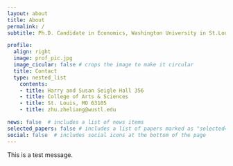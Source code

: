 ```yaml
---
layout: about
title: About
permalink: /
subtitle: Ph.D. Candidate in Economics, Washington University in St.Louis

profile:
  align: right
  image: prof_pic.jpg
  image_cicular: false # crops the image to make it circular
  title: Contact
  type: nested_list
    contents:
    - title: Harry and Susan Seigle Hall 356
    - title: College of Arts & Sciences
    - title: St. Louis, MO 63105
    - title: zhu.zheliang@wustl.edu

news: false  # includes a list of news items
selected_papers: false # includes a list of papers marked as "selected={true}"
social: false  # includes social icons at the bottom of the page
---
```

This is a test message.
